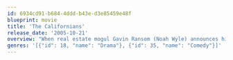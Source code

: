 ```yaml
---
id: 6934cd91-b684-4ddd-b43e-d3e85459e48f
blueprint: movie
title: 'The Californians'
release_date: '2005-10-21'
overview: "When real estate mogul Gavin Ransom (Noah Wyle) announces his plan to cover California's northern coast with scores of mini-mansions, his environmentalist sister, Olive (Ileana Douglas), launches a protest to stop him. But there's trouble ahead when Gavin begins falling for the pretty folk singer (Kate Mara) who's helping Olive's cause. This clever West Coast satire from writer-director Jonathan Parker is a twist on Henry James's The Bostonians."
genres: '[{"id": 18, "name": "Drama"}, {"id": 35, "name": "Comedy"}]'
---
```

